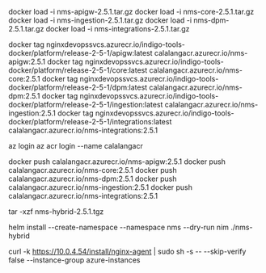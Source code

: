 docker load -i nms-apigw-2.5.1.tar.gz
docker load -i nms-core-2.5.1.tar.gz  
docker load -i nms-ingestion-2.5.1.tar.gz
docker load -i nms-dpm-2.5.1.tar.gz
docker load -i nms-integrations-2.5.1.tar.gz

docker tag nginxdevopssvcs.azurecr.io/indigo-tools-docker/platform/release-2-5-1/apigw:latest calalangacr.azurecr.io/nms-apigw:2.5.1
docker tag nginxdevopssvcs.azurecr.io/indigo-tools-docker/platform/release-2-5-1/core:latest calalangacr.azurecr.io/nms-core:2.5.1
docker tag nginxdevopssvcs.azurecr.io/indigo-tools-docker/platform/release-2-5-1/dpm:latest calalangacr.azurecr.io/nms-dpm:2.5.1
docker tag nginxdevopssvcs.azurecr.io/indigo-tools-docker/platform/release-2-5-1/ingestion:latest calalangacr.azurecr.io/nms-ingestion:2.5.1
docker tag nginxdevopssvcs.azurecr.io/indigo-tools-docker/platform/release-2-5-1/integrations:latest calalangacr.azurecr.io/nms-integrations:2.5.1

az login
az acr login --name calalangacr

docker push calalangacr.azurecr.io/nms-apigw:2.5.1
docker push calalangacr.azurecr.io/nms-core:2.5.1
docker push calalangacr.azurecr.io/nms-dpm:2.5.1
docker push calalangacr.azurecr.io/nms-ingestion:2.5.1
docker push calalangacr.azurecr.io/nms-integrations:2.5.1

tar -xzf nms-hybrid-2.5.1.tgz   

helm install --create-namespace --namespace nms --dry-run nim ./nms-hybrid

curl -k https://10.0.4.54/install/nginx-agent | sudo sh -s -- --skip-verify false --instance-group azure-instances
